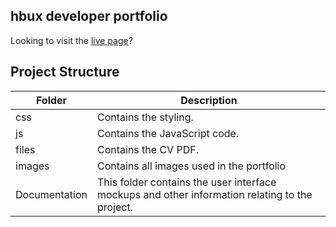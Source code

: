 ## hbux developer portfolio
Looking to visit the [live page](https://hbux.github.io/Portfolio/)?

## Project Structure
| Folder        | Description                                                                                     |
| ------------- |-------------                                                                                    |
| css           | Contains the styling.                                                                           |
| js            | Contains the JavaScript code.                                                                   |
| files         | Contains the CV PDF.                                                                            |
| images        | Contains all images used in the portfolio                                                       |
| Documentation | This folder contains the user interface mockups and other information relating to the project.  |
